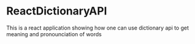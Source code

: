 # ReactDictionaryAPI
This is a react application showing how one can use dictionary api to get meaning and pronounciation of words
